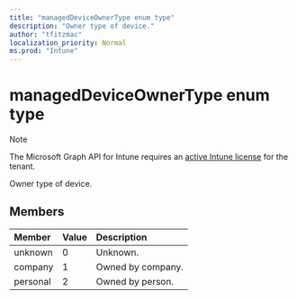 ```yaml
---
title: "managedDeviceOwnerType enum type"
description: "Owner type of device."
author: "tfitzmac"
localization_priority: Normal
ms.prod: "Intune"
---
```


# managedDeviceOwnerType enum type

> [!NOTE]
> The Microsoft Graph API for Intune requires an [active Intune license](https://go.microsoft.com/fwlink/?linkid=839381) for the tenant.

Owner type of device.

## Members
|Member|Value|Description|
|:---|:---|:---|
|unknown|0|Unknown.|
|company|1|Owned by company.|
|personal|2|Owned by person.|



